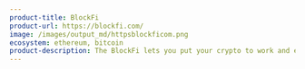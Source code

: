 ```yaml
---
product-title: BlockFi
product-url: https://blockfi.com/
image: /images/output_md/httpsblockficom.png
ecosystem: ethereum, bitcoin
product-description: The BlockFi lets you put your crypto to work and earn monthly interest payments in the asset-type that you deposit with BlockFi.
---
```

